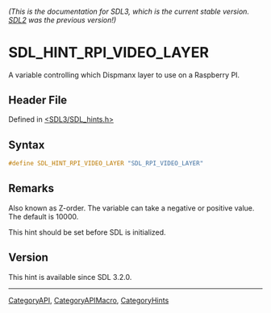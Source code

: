 ###### (This is the documentation for SDL3, which is the current stable version. [SDL2](https://wiki.libsdl.org/SDL2/) was the previous version!)
# SDL_HINT_RPI_VIDEO_LAYER

A variable controlling which Dispmanx layer to use on a Raspberry PI.

## Header File

Defined in [<SDL3/SDL_hints.h>](https://github.com/libsdl-org/SDL/blob/main/include/SDL3/SDL_hints.h)

## Syntax

```c
#define SDL_HINT_RPI_VIDEO_LAYER "SDL_RPI_VIDEO_LAYER"
```

## Remarks

Also known as Z-order. The variable can take a negative or positive value.
The default is 10000.

This hint should be set before SDL is initialized.

## Version

This hint is available since SDL 3.2.0.

----
[CategoryAPI](CategoryAPI), [CategoryAPIMacro](CategoryAPIMacro), [CategoryHints](CategoryHints)


